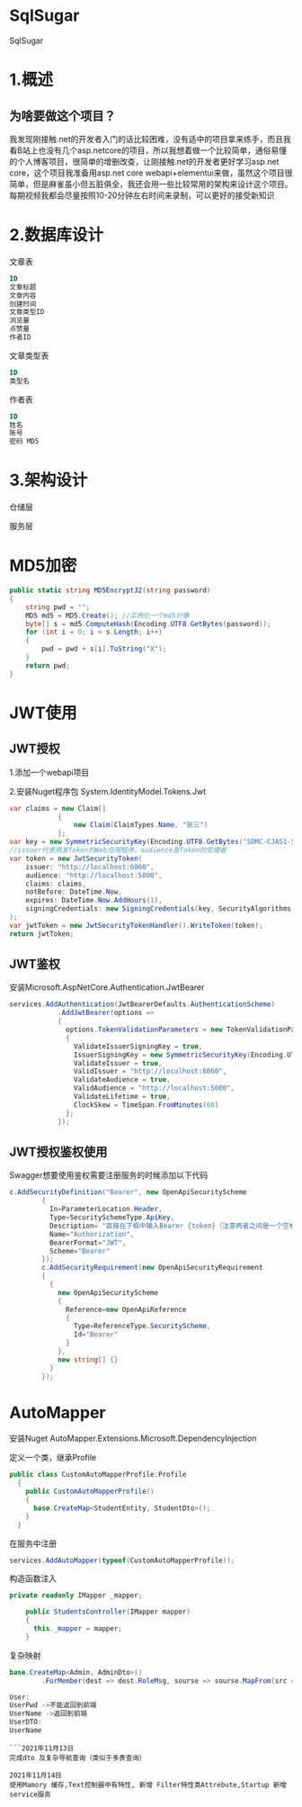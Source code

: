# SqlSugar
SqlSugar
# 1.概述

## 为啥要做这个项目？

我发现刚接触.net的开发者入门的话比较困难，没有适中的项目拿来练手，而且我看B站上也没有几个asp.netcore的项目，所以我想着做一个比较简单，通俗易懂的个人博客项目，很简单的增删改查，让刚接触.net的开发者更好学习asp.net core，这个项目我准备用asp.net core webapi+elementui来做，虽然这个项目很简单，但是麻雀虽小但五脏俱全，我还会用一些比较常用的架构来设计这个项目。每期视频我都会尽量按照10-20分钟左右时间来录制，可以更好的接受新知识

# 2.数据库设计

文章表

```sql
ID
文章标题
文章内容
创建时间
文章类型ID
浏览量
点赞量
作者ID
```

文章类型表

```sql
ID
类型名
```

作者表

```sql
ID
姓名
账号
密码 MD5
```

# 3.架构设计

仓储层

服务层

# MD5加密

```C#
public static string MD5Encrypt32(string password)
{
    string pwd = "";
    MD5 md5 = MD5.Create(); //实例化一个md5对像
    byte[] s = md5.ComputeHash(Encoding.UTF8.GetBytes(password));
    for (int i = 0; i < s.Length; i++)
    {
        pwd = pwd + s[i].ToString("X");
    }
    return pwd;
}
```

# JWT使用

## JWT授权

1.添加一个webapi项目

2.安装Nuget程序包 System.IdentityModel.Tokens.Jwt 

```C#
var claims = new Claim[]
            {
                new Claim(ClaimTypes.Name, "张三")
            };
var key = new SymmetricSecurityKey(Encoding.UTF8.GetBytes("SDMC-CJAS1-SAD-DFSFA-SADHJVF-VF"));
//issuer代表颁发Token的Web应用程序，audience是Token的受理者
var token = new JwtSecurityToken(
    issuer: "http://localhost:6060",
    audience: "http://localhost:5000",
    claims: claims,
    notBefore: DateTime.Now,
    expires: DateTime.Now.AddHours(1),
    signingCredentials: new SigningCredentials(key, SecurityAlgorithms.HmacSha256)
);
var jwtToken = new JwtSecurityTokenHandler().WriteToken(token);
return jwtToken;
```

## JWT鉴权

安装Microsoft.AspNetCore.Authentication.JwtBearer

```C#
services.AddAuthentication(JwtBearerDefaults.AuthenticationScheme)
            .AddJwtBearer(options =>
            {
              options.TokenValidationParameters = new TokenValidationParameters
              {
                ValidateIssuerSigningKey = true,
                IssuerSigningKey = new SymmetricSecurityKey(Encoding.UTF8.GetBytes("SDMC-CJAS1-SAD-DFSFA-SADHJVF-VF")),
                ValidateIssuer = true,
                ValidIssuer = "http://localhost:6060",
                ValidateAudience = true,
                ValidAudience = "http://localhost:5000",
                ValidateLifetime = true,
                ClockSkew = TimeSpan.FromMinutes(60)
              };
            });
```

## JWT授权鉴权使用

Swagger想要使用鉴权需要注册服务的时候添加以下代码

```C#
c.AddSecurityDefinition("Bearer", new OpenApiSecurityScheme
        {
          In=ParameterLocation.Header,
          Type=SecuritySchemeType.ApiKey,
          Description= "直接在下框中输入Bearer {token}（注意两者之间是一个空格）",
          Name="Authorization",
          BearerFormat="JWT",
          Scheme="Bearer"
        });
        c.AddSecurityRequirement(new OpenApiSecurityRequirement
        {
          {
            new OpenApiSecurityScheme
            {
              Reference=new OpenApiReference
              {
                Type=ReferenceType.SecurityScheme,
                Id="Bearer"
              }
            },
            new string[] {}
          }
        });
```

# AutoMapper

安装Nuget AutoMapper.Extensions.Microsoft.DependencyInjection

定义一个类，继承Profile

```C#
public class CustomAutoMapperProfile:Profile
  {
    public CustomAutoMapperProfile()
    {
      base.CreateMap<StudentEntity, StudentDto>();
    }
  }
```

在服务中注册

```C#
services.AddAutoMapper(typeof(CustomAutoMapperProfile));
```

构造函数注入

```C#
private readonly IMapper _mapper;

    public StudentsController(IMapper mapper)
    {
      this._mapper = mapper;
    }
```

复杂映射

```C#
base.CreateMap<Admin, AdminDto>()
        .ForMember(dest => dest.RoleMsg, sourse => sourse.MapFrom(src => src.RoleInfo.RoleMsg));
```

```C#
User:
UserPwd	->不能返回到前端
UserName ->返回到前端
UserDTO:
UserName

```

```
```2021年11月13日
完成dto 及复杂导航查询（类似于多表查询）

2021年11月14日
使用Mamory 缓存,Text控制器中有特性, 新增 Filter特性类Attrebute,Startup 新增service服务
